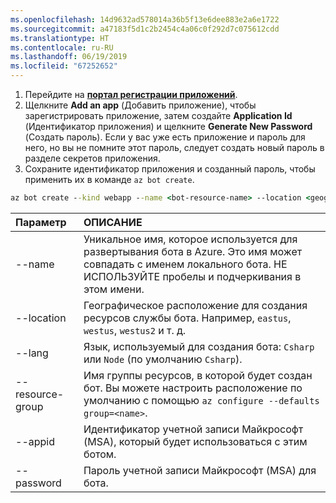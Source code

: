 ```yaml
---
ms.openlocfilehash: 14d9632ad578014a36b5f13e6dee883e2a6e1722
ms.sourcegitcommit: a47183f5d1c2b2454c4a06c0f292d7c075612cdd
ms.translationtype: HT
ms.contentlocale: ru-RU
ms.lasthandoff: 06/19/2019
ms.locfileid: "67252652"
---
```

1. Перейдите на [**портал регистрации приложений**](https://portal.azure.com/#blade/Microsoft_AAD_RegisteredApps/ApplicationsListBlade).
1. Щелкните **Add an app** (Добавить приложение), чтобы зарегистрировать приложение, затем создайте **Application Id** (Идентификатор приложения) и щелкните **Generate New Password** (Создать пароль). Если у вас уже есть приложение и пароль для него, но вы не помните этот пароль, следует создать новый пароль в разделе секретов приложения.
1. Сохраните идентификатор приложения и созданный пароль, чтобы применить их в команде `az bot create`.  

```cmd
az bot create --kind webapp --name <bot-resource-name> --location <geographic-location> --version v4 --lang <language> --verbose --resource-group <resource-group-name> --appid "<application-id>" --password "<application-password>" --verbose
```

| Параметр | ОПИСАНИЕ |
|:---|:---|
| --name | Уникальное имя, которое используется для развертывания бота в Azure. Это имя может совпадать с именем локального бота. НЕ ИСПОЛЬЗУЙТЕ пробелы и подчеркивания в этом имени. |
| --location | Географическое расположение для создания ресурсов службы бота. Например, `eastus`, `westus`, `westus2` и т. д. |
| --lang | Язык, используемый для создания бота: `Csharp` или `Node` (по умолчанию `Csharp`). |
| --resource-group | Имя группы ресурсов, в которой будет создан бот. Вы можете настроить расположение по умолчанию с помощью `az configure --defaults group=<name>`. |
| --appid | Идентификатор учетной записи Майкрософт (MSA), который будет использоваться с этим ботом. |
| --password | Пароль учетной записи Майкрософт (MSA) для бота. |
